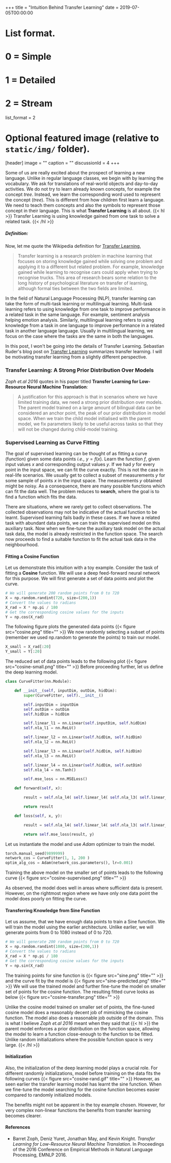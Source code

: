 +++
title = "Intuition Behind Transfer Learning"
date = 2019-07-05T00:00:00

# List format.
# 0 = Simple
# 1 = Detailed
# 2 = Stream
list_format = 2

# Optional featured image (relative to `static/img/` folder).
[header]
image = ""
caption = ""
discussionId = 4
+++

Some of us are really excited about the prospect of learning a new language. Unlike in regular language classes, we begin with by learning the vocabulary. We ask for translations of real-world objects and day-to-day activities. We do not try to learn already known concepts, for example the concept _tree_. Instead, we learn the corresponding word used to represent the concept (_tree_). This is different from how children first learn a language. We need to teach them concepts and also the symbols to represent those concept in their language. This is what **Transfer Learning** is all about. {{< hl >}} Transfer Learning is using knowledge gained from one task to solve a related task. {{< /hl >}}

##### Definition:
Now, let me quote the Wikipedia definition for [Transfer Learning](https://en.wikipedia.org/wiki/Transfer_learning),

> Transfer learning is a research problem in machine learning that focuses on storing knowledge gained while solving one problem and applying it to a different but related problem. For example, knowledge gained while learning to recognise cars could apply when trying to recognise trucks. This area of research bears some relation to the long history of psychological literature on transfer of learning, although formal ties between the two fields are limited.

In the field of Natural Language Processing (NLP), transfer learning can take the form of multi-task learning or multilingual learning. Multi-task learning refers to using knowledge from one task to improve performance in a related task in the same language. For example, sentiment analysis helping emotion analysis. Similarly, multilingual learning refers to using knowledge from a task in one language to improve performance in a related task in another language language. Usually in multilingual learning, we focus on the case where the tasks are the same in both the languages.

In this post, I won't be going into the details of Transfer Learning. Sebastian Ruder's blog post on [Transfer Learning](http://ruder.io/transfer-learning/) summarizes transfer learning. I will be motivating transfer learning from a slightly different perspective. 

### Transfer Learning: A Strong Prior Distribution Over Models
_Zoph et.al 2016_ quotes in his paper titled **Transfer Learning for Low-Resource Neural Machine Translation**:

> A justification for this approach is that in scenarios where we have limited training data, we need a strong prior distribution over models. The parent model trained on a large amount of bilingual data can be considered an anchor point, the peak of our prior distribution in model space. When we train the child model initialised with the parent model, we fix parameters likely to be useful across tasks so that they will not be changed during child-model training. 

### Supervised Learning as Curve Fitting
The goal of supervised learning can be thought of as fitting a curve (function) given some data points _i.e.,_ $y = f(x)$. Learn the function $f$, given input values $x$ and corresponding output values $y$. If we had $y$ for every point in the input space, we can fit the curve exactly. This is not the case in real-life scenarios. We usually get to collect a subset of measurements $y$ for some sample of points $x$ in the input space. The measurements $y$ obtained might be noisy. As a consequence, there are many possible functions which can fit the data well. The problem reduces to **search**, where the goal is to find a function which fits the data. 

There are situations, where we rarely get to collect observations. The collected observations may not be indicative of the actual function to be learnt. Supervised learning fails badly in these cases. If we have a related task with abundant data points, we can train the supervised model on this auxiliary task. Now when we fine-tune the auxiliary task model on the actual task data, the model is already restricted in the function space. The search now proceeds to find a suitable function to fit the actual task data in the neighbourhood.

#### Fitting a Cosine Function
Let us demonstrate this intuition with a toy example. Consider the task of fitting a **Cosine** function. We will use a deep feed-forward neural network for this purpose. We will first generate a set of data points and plot the curve.


```python
# We will generate 200 random points from 0 to 720
X = np.random.randint(720, size=(200,1))
# Convert the values to radians
X_rad = X * np.pi / 180
# Get the corresponding cosine values for the inputs
Y = np.cos(X_rad)
```

The following figure plots the generated data points {{< figure src="cosine.png" title="" >}} We now randomly selecting a subset of points (remember we used np.random to generate the points) to train our model. 
```python
X_small = X_rad[:20]
Y_small = Y[:20]
```

The reduced set of data points leads to the following plot {{< figure src="cosine-small.png" title="" >}} Before proceeding further, let us define the deep learning model.
```python
class CurveFitter(nn.Module):

	def __init__(self, inputDim, outDim, hidDim):
		super(CurveFitter, self).__init__()

		self.inputDim = inputDim
		self.outDim = outDim
		self.hidDim = hidDim

		self.linear_l1 = nn.Linear(self.inputDim, self.hidDim)
		self.nla_l1 = nn.ReLU()

		self.linear_l2 = nn.Linear(self.hidDim, self.hidDim)
		self.nla_l2 = nn.ReLU()

		self.linear_l3 = nn.Linear(self.hidDim, self.hidDim)
		self.nla_l3 = nn.ReLU()

		self.linear_l4 = nn.Linear(self.hidDim, self.outDim)
		self.nla_l4 = nn.Tanh()

		self.mse_loss = nn.MSELoss()

	def forward(self, x):

		result = self.nla_l4( self.linear_l4( self.nla_l3( self.linear_l3( self.nla_l2( self.linear_l2( self.nla_l1( self.linear_l1(x) ) ) ) ) ) ) )

		return result

	def loss(self, x, y):

		result = self.nla_l4( self.linear_l4( self.nla_l3( self.linear_l3( self.nla_l2( self.linear_l2( self.nla_l1( self.linear_l1(x) ) ) ) ) ) ) )

		return self.mse_loss(result, y)
```
Let us instantiate the model and use _Adam_ optimizer to train the model.

```python
torch.manual_seed(9899999)
network_cos = CurveFitter(1, 1, 200 )
optim_alg_cos = Adam(network_cos.parameters(), lr=0.001)
```
Training the above model on the smaller set of points leads to the following curve {{< figure src="cosine-supervised.png" title="" >}}

As observed, the model does well in areas where sufficient data is present. However, on the rightmost region where we have only one data point the model does poorly on fitting the curve.

#### Transferring Knowledge from Sine Function

Let us assume, that we have enough data points to train a Sine function. We will train the model using the earlier architecture. Unlike earlier, we will generate points from 0 to 1080 instead of 0 to 720.

```python
# We will generate 200 random points from 0 to 720
X = np.random.randint(1080, size=(200,1))
# Convert the values to radians
X_rad = X * np.pi / 180
# Get the corresponding cosine values for the inputs
Y = np.sin(X_rad)
```
The training points for sine function is {{< figure src="sine.png" title="" >}} and the curve fit by the model is {{< figure src="sine-predicted.png" title="" >}} 
We will use the trained model and further fine-tune the model on smaller set of points for the cosine function. The resulting fitted curve looks as below {{< figure src="cosine-transfer.png" title="" >}}

Unlike the cosine model trained on smaller set of points, the fine-tuned cosine model does a reasonably decent job of mimicking the cosine function. The model also does a reasonable job outside of the domain. This is what I believe _Zoph et.al 2016_ meant when they said that {{< hl >}} the parent model enforces a prior distribution on the function space, allowing the model to learn a function close-enough to the function to be fitted. Unlike random initializations where the possible function space is very large. {{< /hl >}}

#### Initialization
Also, the initialization of the deep learning model plays a crucial role. For different randomly initializations, model before training on the data fits the following curves {{< figure src="cosine-rand.gif" title="" >}} However, as seen earlier the transfer learning model has learnt the sine function. When we fine-tune the model searching for the cosine function becomes easier compared to randomly initialized models.


The benefits might not be apparent in the toy example chosen. However, for very complex non-linear functions the benefits from transfer learning becomes clearer.


#### References

* Barret Zoph, Deniz Yuret, Jonathan May, and Kevin Knight. _Transfer Learning for Low-Resource Neural Machine Translation_. In Proceedings of the 2016 Conference on Empirical Methods in Natural Language Processing, EMNLP 2016.
